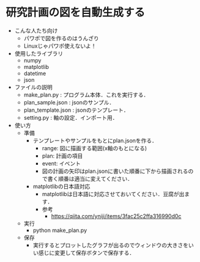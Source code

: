 # 研究計画の図を自動生成する

- こんな人たち向け
  - パワポで図を作るのはうんざり
  - Linuxじゃパワポ使えないよ！
- 使用したライブラリ
  - numpy
  - matplotlib
  - datetime
  - json
- ファイルの説明
  - make_plan.py : プログラム本体．これを実行する．
  - plan_sample.json : jsonのサンプル．
  - plan_template.json : jsonのテンプレート．
  - setting.py : 軸の設定．インポート用．
- 使い方
  - 準備
    - テンプレートやサンプルをもとにplan.jsonを作る．
      - range: 図に描画する範囲(x軸のもとになる)
      - plan: 計画の項目
      - event: イベント
      - 図の計画の矢印はplan.jsonに書いた順番に下から描画されるので書く順番は適当に変えてください．
    - matplotlibの日本語対応
      - matplotlibは日本語に対応させておいてください．豆腐が出ます．
      - 参考
        - https://qiita.com/yniji/items/3fac25c2ffa316990d0c
  - 実行
    - python make_plan.py
  - 保存
    - 実行するとプロットしたグラフが出るのでウィンドウの大きさをいい感じに変更して保存ボタンで保存する．